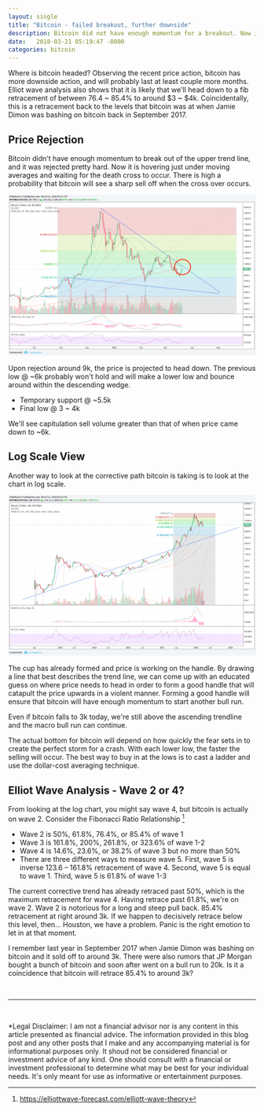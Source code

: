 ```yaml
---
layout: single
title: "Bitcoin - failed breakout, further downside"
description: Bitcoin did not have enough momentum for a breakout. Now it is under the moving averages and is heading directly into the death cross. Where is bitcoin headed? Observing the recent price action, bitcoin has more downside action, and will probably last at least couple more months. Elliot wave analysis also shows that it is likely that we'll head down to a fib retracement of between 76.4 ~ 85.4% to around $3 ~ $4k. Coincidentally, this is a retracement back to the levels that bitcoin was at when Jamie Dimon was bashing on bitcoin back in September 2017.
date:   2018-03-21 05:19:47 -0000
categories: bitcoin
---
```


Where is bitcoin headed? Observing the recent price action, bitcoin has more downside action, and will probably last at least couple more months. Elliot wave analysis also shows that it is likely that we'll head down to a fib retracement of between 76.4 ~ 85.4% to around $3 ~ $4k. Coincidentally, this is a retracement back to the levels that bitcoin was at when Jamie Dimon was bashing on bitcoin back in September 2017.

## Price Rejection

Bitcoin didn't have enough momentum to break out of the upper trend line, and it was rejected pretty hard. Now it is hovering just under moving averages and waiting for the death cross to occur. There is high a probability that bitcoin will see a sharp sell off when the cross over occurs.

![a](/assets/images/bitcoin-death-cross-2018-03-20.png)

Upon rejection around 9k, the price is projected to head down. The previous low @ ~6k probably won't hold and will make a lower low and bounce around within the descending wedge.

- Temporary support @ ~5.5k
- Final low @ 3 ~ 4k

We'll see capitulation sell volume greater than that of when price came down to ~6k.

## Log Scale View

Another way to look at the corrective path bitcoin is taking is to look at the chart in log scale. 

![a](/assets/images/bitcoin-log-scale-2018-03-20.png)

The cup has already formed and price is working on the handle. By drawing a line that best describes the trend line, we can come up with an educated guess on where price needs to head in order to form a good handle that will catapult the price upwards in a violent manner. Forming a good handle will ensure that bitcoin will have enough momentum to start another bull run.

Even if bitcoin falls to 3k today, we're still above the ascending trendline and the macro bull run can continue. 

The actual bottom for bitcoin will depend on how quickly the fear sets in to create the perfect storm for a crash. With each lower low, the faster the selling will occur. The best way to buy in at the lows is to cast a ladder and use the dollar-cost averaging technique. 

## Elliot Wave Analysis - Wave 2 or 4?

From looking at the log chart, you might say wave 4, but bitcoin is actually on wave 2. Consider the Fibonacci Ratio Relationship [^1]

- Wave 2 is 50%, 61.8%, 76.4%, or 85.4% of wave 1
- Wave 3 is 161.8%, 200%, 261.8%, or 323.6% of wave 1-2
- Wave 4 is 14.6%, 23.6%, or 38.2% of wave 3 but no more than 50%
- There are three different ways to measure wave 5. First, wave 5 is inverse 123.6 – 161.8% retracement of wave 4. Second, wave 5 is equal to wave 1. Third, wave 5 is 61.8% of wave 1-3

The current corrective trend has already retraced past 50%, which is the maximum retracement for wave 4. Having retrace past 61.8%, we're on wave 2. Wave 2 is notorious for a long and steep pull back. 85.4% retracement at right around 3k. If we happen to decisively retrace below this level, then... Houston, we have a problem. Panic is the right emotion to let in at that moment.

I remember last year in September 2017 when Jamie Dimon was bashing on bitcoin and it sold off to around 3k. There were also rumors that JP Morgan bought a bunch of bitcoin and soon after went on a bull run to 20k. Is it a coincidence that bitcoin will retrace 85.4% to around 3k? 

<br/>

---

<br/>

*Legal Disclaimer: I am not a financial advisor nor is any content in this article presented as financial advice. The information provided in this blog post and any other posts that I make and any accompanying material is for informational purposes only. It shoud not be considered financial or investment advice of any kind. One should consult with a financial or investment professional to determine what may be best for your individual needs. It's only meant for use as informative or entertainment purposes.


[^1]: https://elliottwave-forecast.com/elliott-wave-theory
